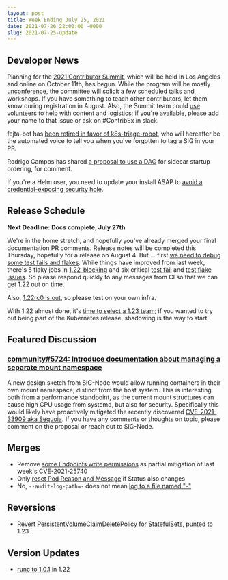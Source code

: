 ```yaml
---
layout: post
title: Week Ending July 25, 2021
date: 2021-07-26 22:00:00 -0000
slug: 2021-07-25-update
---
```


## Developer News

Planning for the [2021 Contributor Summit](https://www.kubernetes.dev/events/kcsna2021/), which will be held in Los Angeles and online on October 11th, has begun. While the program will be mostly [unconference](https://en.wikipedia.org/wiki/Unconference), the committee will solicit a few scheduled talks and workshops. If you have something to teach other contributors, let them know during registration in August.  Also, the Summit team could [use volunteers](https://github.com/kubernetes/community/issues/5874#issuecomment-882221751) to help with content and logistics; if you're available, please add your name to that issue or ask on #ContribEx in slack.

fejta-bot has [been retired in favor of k8s-triage-robot](https://groups.google.com/g/kubernetes-dev/c/oD_ijk7jpa8), who will hereafter be the automated voice to tell you when you've forgotten to tag a SIG in your PR.

Rodrigo Campos has shared [a proposal to use a DAG](https://docs.google.com/document/d/15Ker0cm6n3auAy_lYmvthilhTxF8OVisjl_52nTQJBE/edit) for sidecar startup ordering, for comment.

If you're a Helm user, you need to update your install ASAP to [avoid a credential-exposing security hole](https://github.com/helm/helm/security/advisories/GHSA-56hp-xqp3-w2jf).

## Release Schedule

**Next Deadline: Docs complete, July 27th**

We're in the home stretch, and hopefully you've already merged your final documentation PR comments.  Release notes will be completed this Thursday, hopefully for a release on August 4.  But ... first [we need to debug some test fails and flakes](https://groups.google.com/g/kubernetes-dev/c/F3Mpjv2ximM). While things have improved from last week, there's 5 flaky jobs in [1.22-blocking](https://testgrid.k8s.io/sig-release-1.22-blocking) and six critical [test fail](https://github.com/kubernetes/kubernetes/issues?q=is%3Aopen+label%3Akind%2Ffailing-test+label%3Apriority%2Fcritical-urgent+) and [test flake issues](https://github.com/kubernetes/kubernetes/issues?q=is%3Aopen+label%3Akind%2Fflake+label%3Apriority%2Fcritical-urgent).  So please respond quickly to any messages from CI so that we can get 1.22 out on time.

Also, [1.22rc0 is out](https://github.com/kubernetes/kubernetes/blob/master/CHANGELOG/CHANGELOG-1.22.md), so please test on your own infra.

With 1.22 almost done, it's [time to select a 1.23 team](https://groups.google.com/g/kubernetes-dev/c/1qhV3s9pvKw); if you wanted to try out being part of the Kubernetes release, shadowing is the way to start.

## Featured Discussion

### [community#5724: Introduce documentation about managing a separate mount namespace](https://github.com/kubernetes/community/pull/5724)

A new design sketch from SIG-Node would allow running containers in their own mount namespace, distinct from the host system. This is interesting both from a performance standpoint, as the current mount structures can cause high CPU usage from systemd, but also for security. Specifically this would likely have proactively mitigated the recently discovered [CVE-2021-33909 aka Sequoia](https://blog.qualys.com/vulnerabilities-threat-research/2021/07/20/sequoia-a-local-privilege-escalation-vulnerability-in-linuxs-filesystem-layer-cve-2021-33909). If you have any comments or thoughts on topic, please comment on the proposal or reach out to SIG-Node.

## Merges

* Remove [some Endpoints write permissions](https://github.com/kubernetes/kubernetes/pull/103704) as partial mitigation of last week's CVE-2021-25740
* Only [reset Pod Reason and Message](https://github.com/kubernetes/kubernetes/pull/103785) if Status also changes
* No, `--audit-log-path=-` does not mean [log to a file named "-"](https://github.com/kubernetes/kubernetes/pull/103875)

## Reversions

* Revert [PersistentVolumeClaimDeletePolicy for StatefulSets](https://github.com/kubernetes/kubernetes/pull/103747), punted to 1.23

## Version Updates

* [runc to 1.0.1](https://github.com/kubernetes/kubernetes/pull/103882) in 1.22
